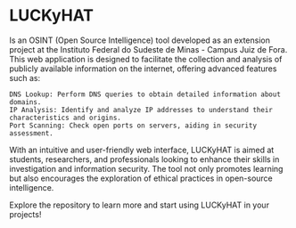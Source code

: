 # LUCKyHAT
Is an OSINT (Open Source Intelligence) tool developed as an extension project at the Instituto Federal do Sudeste de Minas - Campus Juiz de Fora. This web application is designed to facilitate the collection and analysis of publicly available information on the internet, offering advanced features such as:

    DNS Lookup: Perform DNS queries to obtain detailed information about domains.
    IP Analysis: Identify and analyze IP addresses to understand their characteristics and origins.
    Port Scanning: Check open ports on servers, aiding in security assessment.

With an intuitive and user-friendly web interface, LUCKyHAT is aimed at students, researchers, and professionals looking to enhance their skills in investigation and information security. The tool not only promotes learning but also encourages the exploration of ethical practices in open-source intelligence.

Explore the repository to learn more and start using LUCKyHAT in your projects!
